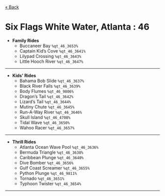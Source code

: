 <a href="../parks_available.md">&laquo; Back</a>
# Six Flags White Water, Atlanta : 46
 - **Family Rides** 
   - Buccaneer Bay `%qt_46_3653%`
   - Captain Kid’s Cove `%qt_46_3641%`
   - Lilypad Crossing `%qt_46_3643%`
   - Little Hooch River `%qt_46_3647%`
---
 - **Kids' Rides** 
   - Bahama Bob Slide `%qt_46_3637%`
   - Black River Falls `%qt_46_3639%`
   - Body Flumes `%qt_46_9806%`
   - Dragon’s Tail `%qt_46_3642%`
   - Lizard’s Tail `%qt_46_3644%`
   - Mutiny Chute `%qt_46_3645%`
   - Run-A-Way River `%qt_46_3646%`
   - Skull Island `%qt_46_4708%`
   - Tidal Wave `%qt_46_3650%`
   - Wahoo Racer `%qt_46_3657%`
---
 - **Thrill Rides** 
   - Atlanta Ocean Wave Pool `%qt_46_3636%`
   - Bermuda Triangle `%qt_46_3638%`
   - Caribbean Plunge `%qt_46_3640%`
   - Dive Bomber `%qt_46_3656%`
   - Gulf Coast Screamer `%qt_46_3655%`
   - Python Plunge `%qt_46_9811%`
   - Tornado `%qt_46_3651%`
   - Typhoon Twister `%qt_46_3654%`
---